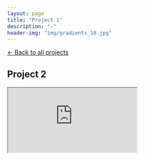 ```yaml
---
layout: page
title: "Project 1"
description: "-"
header-img: "img/gradients_10.jpg"
---
```


[← Back to all projects](https://laisdallemulle.github.io/projects/)

<h2>Project 2</h2>


<div class="container">
    <div class="row">
      <div class="col-md-8">
        <div class="embed-responsive embed-responsive-16by9">
          <iframe class="embed-responsive-item" src="https://www.youtube.com/embed/CEp_C5dlCbg"></iframe>
        </div>
      </div>
    </div>
</div>